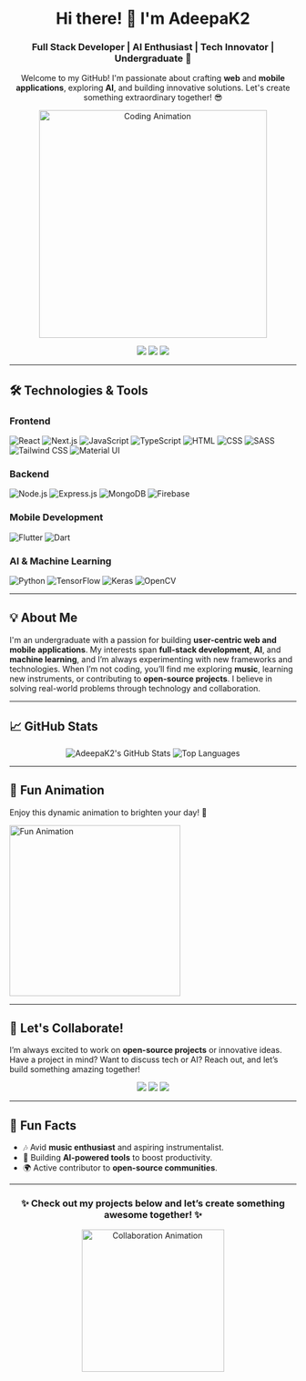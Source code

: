 <div align="center">
  <h1>Hi there! 👋 I'm <strong>AdeepaK2</strong></h1>
  <h3>Full Stack Developer | AI Enthusiast | Tech Innovator | Undergraduate 🚀</h3>
  <p>Welcome to my GitHub! I'm passionate about crafting <strong>web</strong> and <strong>mobile applications</strong>, exploring <strong>AI</strong>, and building innovative solutions. Let's create something extraordinary together! 😎</p>

  <img src="https://media.giphy.com/media/L1R1tvI9svkIWwpVYr/giphy.gif" alt="Coding Animation" width="400"/>

  <p>
    <a href="https://linkedin.com/in/adeepak2"><img src="https://img.shields.io/badge/LinkedIn-Connect-blue?style=flat-square&logo=linkedin"/></a>
    <a href="mailto:adeepak2@example.com"><img src="https://img.shields.io/badge/Email-Contact-red?style=flat-square&logo=gmail"/></a>
    <a href="https://adeepa.rocks"><img src="https://img.shields.io/badge/Website-Visit-green?style=flat-square&logo=firefox"/></a>
  </p>
</div>

---

## 🛠️ Technologies & Tools

### Frontend
![React](https://img.shields.io/badge/-React-61DAFB?style=flat-square&logo=react) 
![Next.js](https://img.shields.io/badge/-Next.js-000000?style=flat-square&logo=next.js) 
![JavaScript](https://img.shields.io/badge/-JavaScript-F7DF1E?style=flat-square&logo=javascript) 
![TypeScript](https://img.shields.io/badge/-TypeScript-3178C6?style=flat-square&logo=typescript) 
![HTML](https://img.shields.io/badge/-HTML-E34F26?style=flat-square&logo=html5) 
![CSS](https://img.shields.io/badge/-CSS-1572B6?style=flat-square&logo=css3) 
![SASS](https://img.shields.io/badge/-SASS-CC6699?style=flat-square&logo=sass) 
![Tailwind CSS](https://img.shields.io/badge/-Tailwind_CSS-38B2AC?style=flat-square&logo=tailwind-css) 
![Material UI](https://img.shields.io/badge/-Material_UI-0081CB?style=flat-square&logo=material-ui)

### Backend
![Node.js](https://img.shields.io/badge/-Node.js-339933?style=flat-square&logo=node.js) 
![Express.js](https://img.shields.io/badge/-Express.js-000000?style=flat-square&logo=express) 
![MongoDB](https://img.shields.io/badge/-MongoDB-47A248?style=flat-square&logo=mongodb) 
![Firebase](https://img.shields.io/badge/-Firebase-FFCA28?style=flat-square&logo=firebase)

### Mobile Development
![Flutter](https://img.shields.io/badge/-Flutter-02569B?style=flat-square&logo=flutter) 
![Dart](https://img.shields.io/badge/-Dart-0175C2?style=flat-square&logo=dart)

### AI & Machine Learning
![Python](https://img.shields.io/badge/-Python-3776AB?style=flat-square&logo=python) 
![TensorFlow](https://img.shields.io/badge/-TensorFlow-FF6F00?style=flat-square&logo=tensorflow) 
![Keras](https://img.shields.io/badge/-Keras-D00000?style=flat-square&logo=keras) 
![OpenCV](https://img.shields.io/badge/-OpenCV-5C3EE8?style=flat-square&logo=opencv)

---

## 💡 About Me

I'm an undergraduate with a passion for building **user-centric web and mobile applications**. My interests span **full-stack development**, **AI**, and **machine learning**, and I’m always experimenting with new frameworks and technologies. When I’m not coding, you’ll find me exploring **music**, learning new instruments, or contributing to **open-source projects**. I believe in solving real-world problems through technology and collaboration.

---

## 📈 GitHub Stats

<div align="center">
  <img src="https://github-readme-stats.vercel.app/api?username=AdeepaK2&show_icons=true&count_private=true&theme=radical&hide=prs" alt="AdeepaK2's GitHub Stats" />
  <img src="https://github-readme-stats.vercel.app/api/top-langs/?username=AdeepaK2&langs_count=10&layout=compact&theme=radical" alt="Top Languages" />
</div>

---

## 🌟 Fun Animation

Enjoy this dynamic animation to brighten your day! 🚀

<img src="https://media.giphy.com/media/26tPplGWjN0xLybiU/giphy.gif" alt="Fun Animation" width="300"/>

---

## 🤝 Let's Collaborate!

I’m always excited to work on **open-source projects** or innovative ideas. Have a project in mind? Want to discuss tech or AI? Reach out, and let’s build something amazing together!

<div align="center">
  <a href="https://linkedin.com/in/adeepak2"><img src="https://img.shields.io/badge/LinkedIn-Connect-blue?style=flat-square&logo=linkedin"/></a>
  <a href="mailto:adeepak2@example.com"><img src="https://img.shields.io/badge/Email-Contact-red?style=flat-square&logo=gmail"/></a>
  <a href="https://adeepa.rocks"><img src="https://img.shields.io/badge/Website-Visit-green?style=flat-square&logo=firefox"/></a>
</div>

---

## 🎉 Fun Facts
- 🎶 Avid **music enthusiast** and aspiring instrumentalist.
- 🤖 Building **AI-powered tools** to boost productivity.
- 🌍 Active contributor to **open-source communities**.

---

<div align="center">
  <h3>✨ Check out my projects below and let’s create something awesome together! ✨</h3>
  <img src="https://media.giphy.com/media/3o7aDcz7LmkzW8Zf2w/giphy.gif" alt="Collaboration Animation" width="250"/>
</div>
